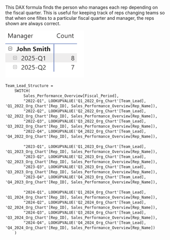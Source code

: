This DAX formula finds the person who manages each rep depending on the fiscal quarter. This is useful for keeping track of reps changing teams so that when one filtes to a particular fiscal quarter and manager, the reps shown are always correct. 


![My Image](images/Manager-Hierarchy.PNG)


```dax
Team_Lead_Structure = 
    SWITCH(
        Sales_Performance_Overview[Fiscal_Period],
        "2022-Q1", LOOKUPVALUE('Q1_2022_Org_Chart'[Team_Lead], 'Q1_2022_Org_Chart'[Rep_ID], Sales_Performance_Overview[Rep_Name]),
        "2022-Q2", LOOKUPVALUE('Q2_2022_Org_Chart'[Team_Lead], 'Q2_2022_Org_Chart'[Rep_ID], Sales_Performance_Overview[Rep_Name]),
        "2022-Q3", LOOKUPVALUE('Q3_2022_Org_Chart'[Team_Lead], 'Q3_2022_Org_Chart'[Rep_ID], Sales_Performance_Overview[Rep_Name]),
        "2022-Q4", LOOKUPVALUE('Q4_2022_Org_Chart'[Team_Lead], 'Q4_2022_Org_Chart'[Rep_ID], Sales_Performance_Overview[Rep_Name]),

        "2023-Q1", LOOKUPVALUE('Q1_2023_Org_Chart'[Team_Lead], 'Q1_2023_Org_Chart'[Rep_ID], Sales_Performance_Overview[Rep_Name]),
        "2023-Q2", LOOKUPVALUE('Q2_2023_Org_Chart'[Team_Lead], 'Q2_2023_Org_Chart'[Rep_ID], Sales_Performance_Overview[Rep_Name]),
        "2023-Q3", LOOKUPVALUE('Q3_2023_Org_Chart'[Team_Lead], 'Q3_2023_Org_Chart'[Rep_ID], Sales_Performance_Overview[Rep_Name]),
        "2023-Q4", LOOKUPVALUE('Q4_2023_Org_Chart'[Team_Lead], 'Q4_2023_Org_Chart'[Rep_ID], Sales_Performance_Overview[Rep_Name]),
        
        "2024-Q1", LOOKUPVALUE('Q1_2024_Org_Chart'[Team_Lead], 'Q1_2024_Org_Chart'[Rep_ID], Sales_Performance_Overview[Rep_Name]),
        "2024-Q2", LOOKUPVALUE('Q2_2024_Org_Chart'[Team_Lead], 'Q2_2024_Org_Chart'[Rep_ID], Sales_Performance_Overview[Rep_Name]),
        "2024-Q3", LOOKUPVALUE('Q3_2024_Org_Chart'[Team_Lead], 'Q3_2024_Org_Chart'[Rep_ID], Sales_Performance_Overview[Rep_Name]),
        "2024-Q4", LOOKUPVALUE('Q4_2024_Org_Chart'[Team_Lead], 'Q4_2024_Org_Chart'[Rep_ID], Sales_Performance_Overview[Rep_Name])
    )


